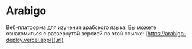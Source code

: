 # Arabigo
Веб-платформа для изучения арабского языка.
Вы можете ознакомиться с развернутой версией по этой ссылке: [https://arabigo-deploy.vercel.app/](url)
